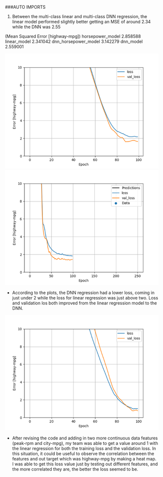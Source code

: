 ###AUTO IMPORTS

1. Between the multi-class linear and multi-class DNN regression, the linear model performed slightly better
getting an MSE of around 2.34 while the DNN was 2.55
   
(Mean Squared Error [highway-mpg])
horsepower_model                               2.858588
linear_model                                   2.341042
dnn_horsepower_model                           3.142279
dnn_model                                      2.559001


![Linear Regression Multi-Class Loss Plot](Images/linearreg_autoimports.png)
![DNN Regression Multi-Class Loss Plot](Images/dnnreg_autoimports.png)
 - According to the plots, the DNN regression had a lower loss, coming in just under 2 while the loss for linear
regression was just above two. Loss and validation los both improved from the linear regression model to the DNN.


![Linear Regression Revised Loss Plot](Images/linearreg_autoimports2.png)
 - After revising the code and adding in two more continuous data features (peak-rpm and city-mpg), my team was able to get a value around 1 with the linear regression for both the training loss and the validation loss.
In this situation, it could be useful to observe the correlation between the features and out target which was highway-mpg by making a heat map. I was able to get this loss value just by testing out
   different features, and the more correlated they are, the better the loss seemed to be.
   